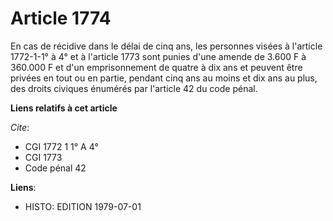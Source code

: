 # Article 1774

En cas de récidive dans le délai de cinq ans, les personnes visées à l'article 1772-1-1° à 4° et à l'article 1773 sont punies
d'une amende de 3.600 F à 360.000 F et d'un emprisonnement de quatre à dix ans et peuvent être privées en tout ou en partie,
pendant cinq ans au moins et dix ans au plus, des droits civiques énumérés par l'article 42 du code pénal.

**Liens relatifs à cet article**

_Cite_:

  - CGI 1772 1 1° A 4°
  - CGI 1773
  - Code pénal 42

**Liens**:

  - HISTO: EDITION 1979-07-01
